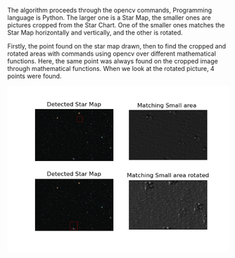 The algorithm proceeds through the opencv commands,	Programming language is Python. The larger one is a Star Map, the smaller ones are pictures cropped from the Star Chart. One of the smaller ones matches the Star Map horizontally and vertically, and the other is rotated. 


Firstly, the point found on the star map drawn, then to find the cropped and rotated areas with commands using opencv over different mathematical functions. Here, the same point was always found on the cropped image through  mathematical functions. When we look at the rotated picture, 4 points were found.


![GitHub Logo](https://github.com/aleynadurmus/Defined_Area_Star_Map/blob/main/matching_fields/Figure_1.png)
